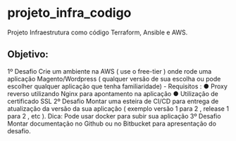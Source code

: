 # projeto_infra_codigo
Projeto Infraestrutura como código Terraform, Ansible e AWS.
## Objetivo:
  1º Desafio
    Crie um ambiente na AWS ( use o free-tier ) onde rode uma aplicação Magento/Wordpress (
    qualquer versão de sua escolha ou pode escolher qualquer aplicação que tenha
    familiaridade) - Requisitos :
      ● Proxy reverso utilizando Nginx para apontamento na aplicação
      ● Utilização de certificado SSL
2º Desafio
  Montar uma esteira de CI/CD para entrega de atualização da versão da sua aplicação (
  exemplo versão 1 para 2 , release 1 para 2 , etc ).
  Dica: Pode usar docker para subir sua aplicação
3º Desafio
  Montar documentação no Github ou no Bitbucket para apresentação do desafio.
